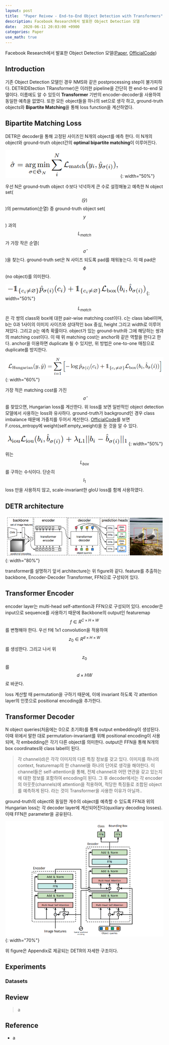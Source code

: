 ```yaml
---
layout: post
title:  "Paper Reivew - End-to-End Object Detection with Transformers"
description: Facebook Research에서 발표한 Object Detection 모델
date:   2020-06-11 20:03:00 +0900
categories: Paper
use_math: true
---
```

Facebook Research에서 발표한 Object Detection 모델([Paper](https://ai.facebook.com/research/publications/end-to-end-object-detection-with-transformers), [OfficialCode](https://github.com/facebookresearch/detr))

## Introduction
기존 Object Detection 모델인 경우 NMS와 같은 postprocessing step이 불가피하다. DETR(DEtection TRansformer)은 이러한 pipeline을 간단히 한 end-to-end 모델이다. 이름에도 알 수 있듯이 **Transformer** 기반의 encoder-decoder을 사용하여 동일한 예측을 없앴다. 또한 모든 object들을 하나의 set으로 생각 하고, ground-truth objects와 **Bipartite Matching**을 통해 loss function을 계산하였다. 

## Bipartite Matching Loss
DETR은 decoder을 통해 고정된 사이즈인 N개의 object를 예측 한다. 이 N개의 object와 ground-truth object간의 **optimal bipartite matching**이 이루어진다.

![Equ:1](https://raw.githubusercontent.com/byeongjokim/byeongjokim.github.io/master/assets/images/detr/equ1.PNG){: width="50%"}

우선 N은 ground-truth object 수보다 넉넉하게 큰 수로 설정해놓고 예측한 N object set($$\hat(y)$$)의 permutation(순열) 중 ground-truth object set($$y$$) 과의 $$L_{match}$$가 가장 작은 순열($$\hat{\sigma}$$)을 찾는다. ground-truth set은 N 사이즈 되도록 pad를 채워놓는다. 이 때 pad은 $$\phi$$(no object)를 의미한다.

![Equ:1-1](https://raw.githubusercontent.com/byeongjokim/byeongjokim.github.io/master/assets/images/detr/equ1-1.PNG){: width="50%"}

$$L_{match}$$은 각 쌍의 class와 box에 대한 pair-wise matching cost이다. c는 class label이며, b는 0과 1사이의 이미지 사이즈와 상대적인 box 중심, height 그리고 width로 이루어져있다. 그리고 p는 예측 확률이다. object가 있는 ground-truth와 그에 해당하는 쌍과의 matching cost이다. 이 때 위 matching cost는 anchor와 같은 역할을 한다고 한다. anchor을 이용하면 duplicate 될 수 있지만, 위 방법은 one-to-one 매칭으로 duplicate를 방지한다.

![Equ:2](https://raw.githubusercontent.com/byeongjokim/byeongjokim.github.io/master/assets/images/detr/equ2.PNG){: width="60%"}

가장 적은 matching cost를 가진 $$\hat{\sigma}$$를 찾았으면, Hungarian loss를 계산한다. 위 loss를 보면 일반적인 object detection 모델에서 사용하는 loss와 유사하다. ground-truth가 background인 경우 class imbalance 때문에 가중치를 두어서 계산한다. [OfficialCode](https://github.com/facebookresearch/detr/blob/be9d447ea3208e91069510643f75dadb7e9d163d/models/detr.py#L121)를 보면 F.cross_entropy에 weight(self.empty_weight)을 둔 것을 알 수 있다.

![Equ:3](https://raw.githubusercontent.com/byeongjokim/byeongjokim.github.io/master/assets/images/detr/equ3.PNG){: width="50%"}

위는 $$L_{box}$$를 구하는 수식이다. 단순히 $$l_1$$ loss 만을 사용하지 않고, scale-invariant한 gIoU loss를 함께 사용하였다.

## DETR architecture
![Fig:2](https://raw.githubusercontent.com/byeongjokim/byeongjokim.github.io/master/assets/images/detr/fig2.PNG){: width="80%"}

transformer를 설명하기 앞서 architecture는 위 figure와 같다. feature를 추출하는 backbone, Encoder-Decoder Transformer, FFN으로 구성되어 있다.

## Transformer Encoder
encoder layer는 multi-head self-attention과 FFN으로 구성되어 있다. encoder은 input으로 sequence를 사용하기 때문에 Backbone의 output인 featuremap $$f \in R^{C \times H \times W}$$를 변형해야 한다. 우선 f에 1x1 convolution을 적용하여 $$z_0 \in R^{d \times H \times W}$$를 생성한다. 그리고 나서 위 $$z_0$$를 $$d \times HW$$로 바꾼다.

loss 계산할 때 permutation을 구하기 때문에, 이에 invariant 하도록 각 attention layer의 인풋으로 positional encoding을 추가한다. 

## Transformer Decoder
N object queries(처음에는 0으로 초기화)를 통해 output embedding이 생성된다. 이때 위에서 말한 대로 permutation-invariant를 위해 positional encoding이 사용되며, 각 embedding은 각기 다른 object를 의미한다. output은 FFN을 통해 N개의 box coordinates와 class label이 된다. 

> 각 channel(d)은 각각 이미지의 다른 특징 정보를 갖고 있다. 이미지를 하나의 context, featuremap의 한 channel을 하나의 단어로 생각을 해야한다. 이 channel들은 self-attention을 통해, 전체 channel과 어떤 연관을 갖고 있는지에 대한 정보를 포함하여 encoding이 된다. 그 후 decoder에서는 각 encoder의 아웃풋(channels)에 attention을 적용하여, 적당한 특징들로 조합된 object를 예측하게 된다. 라는 것이 Transformer을 사용한 이유가 아닐까..

ground-truth의 object와 동일한 개수의 object를 예측할 수 있도록 FFN과 위의 Hungarian loss는 각 decoder layer에 계산되어진다(quxiliary decoding losses). 이때 FFN은 parameter을 공유된다. 

![Fig:3](https://raw.githubusercontent.com/byeongjokim/byeongjokim.github.io/master/assets/images/detr/fig3.PNG){: width="70%"}

위 figure은 Appendix로 제공되는 DETR의 자세한 구조이다.

## Experiments
### Datasets

## Review
> a

## Reference
- a